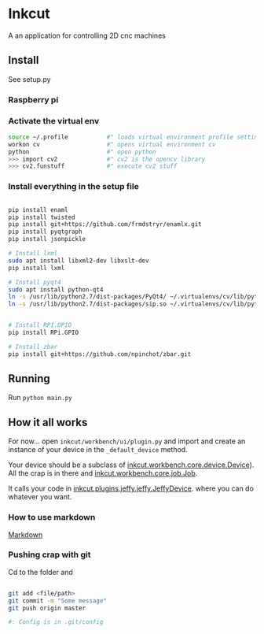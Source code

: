 # Inkcut

A an application for controlling 2D cnc machines

## Install

See setup.py

### Raspberry pi


### Activate the virtual env

```bash
source ~/.profile           #" loads virtual environment profile settings
workon cv                   #" opens virtual environment cv
python                      #" open python
>>> import cv2              #" cv2 is the opencv library
>>> cv2.funstuff            #" execute cv2 stuff

```

### Install everything in the setup file

```bash

pip install enaml
pip install twisted
pip install git+https://github.com/frmdstryr/enamlx.git
pip install pyqtgraph
pip install jsonpickle

# Install lxml
sudo apt install libxml2-dev libxslt-dev
pip install lxml

# Install pyqt4
sudo apt install python-qt4
ln -s /usr/lib/python2.7/dist-packages/PyQt4/ ~/.virtualenvs/cv/lib/python2.7/site-packages/
ln -s /usr/lib/python2.7/dist-packages/sip.so ~/.virtualenvs/cv/lib/python2.7/site-packages/


# Install RPI.GPIO
pip install RPi.GPIO

# Install zbar
pip install git+https://github.com/npinchot/zbar.git


```

## Running

Run `python main.py`

## How it all works

For now... open `inkcut/workbench/ui/plugin.py`
and import and create an instance of your device in the `_default_device` method.

Your device should be a subclass of 
[inkcut.workbench.core.device.Device](https://gitlab.com/frmdstryr/inkcut/tree/master/src/inkcut/workbench/core/device.py)). 
All the crap is in there and 
[inkcut.workbench.core.job.Job](https://gitlab.com/frmdstryr/inkcut/tree/master/src/inkcut/workbench/core/job.py).

It calls your code in 
[inkcut.plugins.jeffy.jeffy.JeffyDevice](https://gitlab.com/frmdstryr/inkcut/tree/master/src/inkcut/plugins/jeffy/jeffy.py).
where you can do whatever you want.


### How to use markdown

[Markdown](https://guides.github.com/features/mastering-markdown/)


### Pushing crap with git

Cd to the folder and

```bash

git add <file/path>
git commit -m "Some message"
git push origin master

#: Config is in .git/config

```



